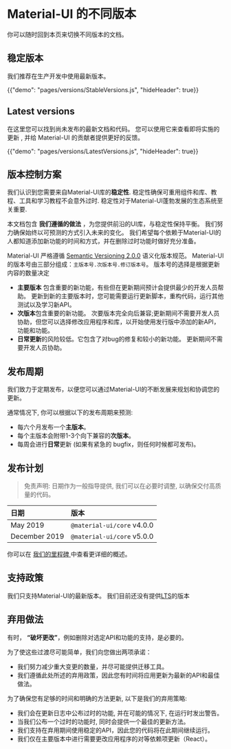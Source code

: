 # Material-UI 的不同版本

<p class="description">你可以随时回到本页来切换不同版本的文档。</p>

## 稳定版本

我们推荐在生产开发中使用最新版本。

{{"demo": "pages/versions/StableVersions.js", "hideHeader": true}}

## Latest versions

在这里您可以找到尚未发布的最新文档和代码。 您可以使用它来查看即将实施的更新 , 并给 Material-UI 的贡献者提供更好的反馈。

{{"demo": "pages/versions/LatestVersions.js", "hideHeader": true}}

## 版本控制方案

我们认识到您需要来自Material-UI库的**稳定性**. 稳定性确保可重用组件和库、教程、工具和学习教程不会意外过时. 稳定性对于Material-UI蓬勃发展的生态系统至关重要.

本文档包含 **我们遵循的做法** ，为您提供前沿的UI库，与稳定性保持平衡。 我们努力确保始终以可预测的方式引入未来的变化。 我们希望每个依赖于Material-UI的人都知道添加新功能的时间和方式，并在删除过时功能时做好充分准备。

Material-UI 严格遵循 [Semantic Versioning 2.0.0](https://semver.org/) 语义化版本规范。 Material-UI 的版本号由三部分组成：`主版本号.次版本号.修订版本号`。 版本号的选择是根据更新内容的数量决定

- **主要版本** 包含重要的新功能，有些但在更新期间预计会提供最少的开发人员帮助。 更新到新的主要版本时，您可能需要运行更新脚本，重构代码，运行其他测试以及学习新API。
- **次版本**包含重要的新功能。 次要版本完全向后兼容;更新期间不需要开发人员协助，但您可以选择修改应用程序和库，以开始使用发行版中添加的新API，功能和功能。
- **日常更新**的风险较低。它包含了对bug的修复和较小的新功能。 更新期间不需要开发人员协助。

## 发布周期

我们致力于定期发布，以便您可以通过Material-UI的不断发展来规划和协调您的更新。

通常情况下, 你可以根据以下的发布周期来预测:

- 每六个月发布一个**主版本**。
- 每个主版本会附带1-3个向下兼容的**次版本**。
- 每周会进行**日常**更新 (如果有紧急的 bugfix，则任何时候都可发布)。

## 发布计划

> 免责声明: 日期作为一般指导提供, 我们可以在必要时调整, 以确保交付高质量的代码。

| 日期            | 版本                         |
|:------------- |:-------------------------- |
| May 2019      | `@material-ui/core` v4.0.0 |
| December 2019 | `@material-ui/core` v5.0.0 |

你可以在 [ 我们的里程碑 ](https://github.com/mui-org/material-ui/milestones) 中查看更详细的概述。

## 支持政策

我们只支持Material-UI的最新版本。 我们目前还没有提供[LTS](https://en.wikipedia.org/wiki/Long-term_support)的版本

## 弃用做法

有时， **“破坏更改”**，例如删除对选定API和功能的支持，是必要的。

为了使这些过渡尽可能简单，我们向您做出两项承诺：

- 我们努力减少重大变更的数量，并尽可能提供迁移工具。
- 我们遵循此处所述的弃用政策，因此您有时间将应用更新为最新的API和最佳做法。

为了确保您有足够的时间和明确的方法更新, 以下是我们的弃用策略:

- 我们会在更新日志中公布过时的功能, 并在可能的情况下, 在运行时发出警告。
- 当我们公布一个过时的功能时, 同时会提供一个最佳的更新方法。
- 我们支持在弃用期间使用稳定的API，因此您的代码将在此期间继续运行。
- 我们仅在主要版本中进行需要更改应用程序的对等依赖项更新（React）。